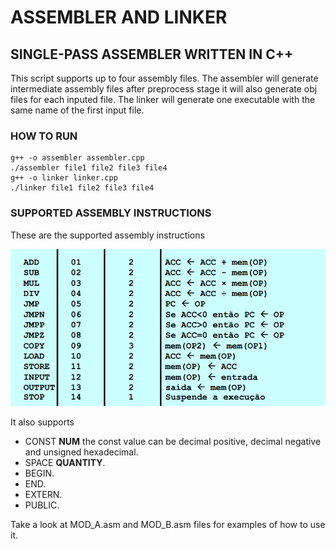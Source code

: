 # ASSEMBLER AND LINKER

## SINGLE-PASS ASSEMBLER WRITTEN IN C++

This script supports up to four assembly files.
The assembler will generate intermediate assembly files after preprocess stage it will also generate obj files for each inputed file.
The linker will generate one executable with the same name of the first input file.

### HOW TO RUN

```
g++ -o assembler assembler.cpp
./assembler file1 file2 file3 file4
g++ -o linker linker.cpp
./linker file1 file2 file3 file4
```

### SUPPORTED ASSEMBLY INSTRUCTIONS

These are the supported assembly instructions

![SUPPORTED ASSEMBLY INSTRUCTIONS](/instructions.png)

It also supports 
 - CONST **NUM** the const value can be decimal positive, decimal negative and unsigned hexadecimal. 
 - SPACE **QUANTITY**.
 - BEGIN.
 - END.
 - EXTERN.
 - PUBLIC.

Take a look at MOD_A.asm and MOD_B.asm files for examples of how to use it.